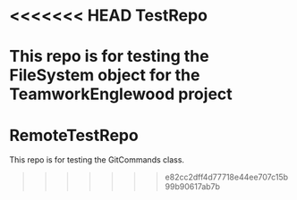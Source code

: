 <<<<<<< HEAD
TestRepo
========

This repo is for testing the FileSystem object for the TeamworkEnglewood project
=======
RemoteTestRepo
==============

This repo is for testing the GitCommands class. 
>>>>>>> e82cc2dff4d77718e44ee707c15b99b90617ab7b
